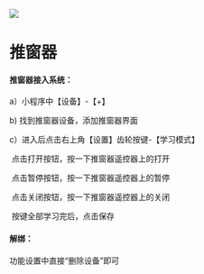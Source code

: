 ![](http://www.cspugoing.com/pcimg/product/lighting/WindowPusher.png)

# 推窗器

#### 推窗器接入系统：

a）小程序中【设备】-【+】

b)  找到推窗器设备，添加推窗器界面

c）进入后点击右上角【设置】齿轮按键-【学习模式】

​     点击打开按钮，按一下推窗器遥控器上的打开

​     点击暂停按钮，按一下推窗器遥控器上的暂停

​     点击关闭按钮，按一下推窗器遥控器上的关闭

​     按键全部学习完后，点击保存



#### 解绑：

功能设置中直接“删除设备”即可